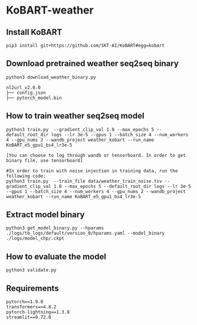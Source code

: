 # KoBART-weather

## Install KoBART
```
pip3 install git+https://github.com/SKT-AI/KoBART#egg=kobart
```

## Download pretrained weather seq2seq binary
```
python3 download_weather_binary.py

nl2url_v2.0.0
├── config.json
├── pytorch_model.bin
```

## How to train weather seq2seq model
```
python3 train.py  --gradient_clip_val 1.0 --max_epochs 5 --default_root_dir logs --lr 3e-5 --gpus 1 --batch_size 4 --num_workers 4 --gpu_nums 2 --wandb_project weather_kobart --run_name KoBART_e5_gpu1_bs4_lr3e-5

[You can choose to log through wandb or tensorboard. In order to get binary file, use tensorboard]

#In order to train with noise injection in training data, run the following code:
python3 train.py  --train_file data/weather_train_noise.tsv --gradient_clip_val 1.0 --max_epochs 5 --default_root_dir logs --lr 3e-5 --gpus 1 --batch_size 4 --num_workers 4 --gpu_nums 2 --wandb_project weather_kobart --run_name KoBART_e5_gpu1_bs4_lr3e-5
```

## Extract model binary
```
python3 get_model_binary.py --hparams ./logs/tb_logs/default/version_0/hparams.yaml --model_binary ./logs/model_chp/.ckpt
```

## How to evaluate the model
```
python3 validate.py
```

## Requirements
```
pytorch==1.9.0
transformers==4.8.2
pytorch-lightning==1.3.8
streamlit==0.72.0
```
